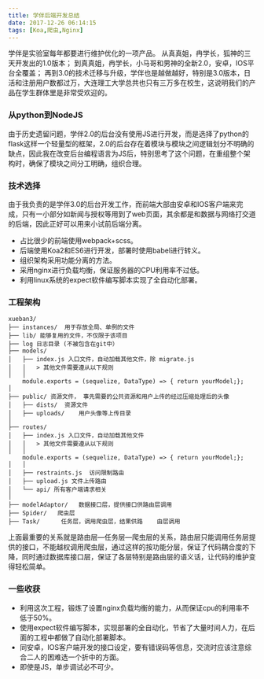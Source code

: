```yaml
---
title: 学伴后端开发总结
date: 2017-12-26 06:14:15
tags: [Koa,爬虫,Nginx]
---
```


学伴是实验室每年都要进行维护优化的一项产品。
从真真姐，冉学长，狐神的三天开发出的1.0版本；
到真真姐，冉学长，小马哥和男神的全新2.0，安卓，IOS平台全覆盖；
再到3.0的技术迁移与升级，学伴也是越做越好，特别是3.0版本，日活和注册用户数都过万，大连理工大学总共也只有三万多在校生，这说明我们的产品在学生群体里是非常受欢迎的。

### 从python到NodeJS
由于历史遗留问题，学伴2.0的后台没有使用JS进行开发，而是选择了python的flask这样一个轻量型的框架，2.0的后台存在着模块与模块之间逻辑划分不明确的缺点，因此我在改变后台编程语言为JS后，特别思考了这个问题，在重组整个架构时，确保了模块之间分工明确，组织合理。

### 技术选择
由于我负责的是学伴3.0的后台开发工作，而前端大部由安卓和IOS客户端来完成，只有一小部分如新闻与授权等用到了web页面，其余都是和数据与网络打交道的后端，因此正好可以用来小试前后端分离。
- 占比很少的前端使用webpack+scss。
- 后端使用Koa2和ES6进行开发，部署时使用babel进行转义。
- 组织架构采用功能分离的方法。
- 采用nginx进行负载均衡，保证服务器的CPU利用率不过低。
- 利用linux系统的expect软件编写脚本实现了全自动化部署。


### 工程架构
````
xueban3/
├── instances/  用于存放全局、单例的文件
├── lib/ 能够复用的文件，不仅限于该项目
├── log 日志目录 (不被包含在git中）
├── models/
│   ├── index.js 入口文件，自动加载其他文件，除 migrate.js
│   │   > 其他文件需要遵从以下规则
│   │
    module.exports = (sequelize, DataType) => { return yourModel;};
│
├── public/ 资源文件， 事先需要的公共资源和用户上传的经过压缩处理后的头像
│   ├── dists/  资源文件
│   ├── uploads/    用户头像等上传目录
│
├── routes/
│   ├── index.js 入口文件，自动加载其他文件
│   │   > 其他文件需要遵从以下规则
│   │
    module.exports = (sequelize, DataType) => { return yourModel;};
│   │
│   ├── restraints.js  访问限制路由
│   ├── upload.js 文件上传路由
│   └── api/ 所有客户端请求相关
│
├── modelAdaptor/   数据接口层，提供接口供路由层调用
├── Spider/   爬虫层
├── Task/      任务层，调用爬虫层，结果供路    由层调用
````

上面最重要的关系就是路由层—任务层—爬虫层的关系，路由层只能调用任务层提供的接口，不能越权调用爬虫层，通过这样的按功能分层，保证了代码耦合度的下降，同时通过数据库接口层，保证了各层特别是路由层的语义话，让代码的维护变得轻松简单。


### 一些收获
- 利用这次工程，锻炼了设置nginx负载均衡的能力，从而保证cpu的利用率不低于50%。
- 使用expect软件编写脚本，实现部署的全自动化，节省了大量时间人力，在后面的工程中都做了自动化部署脚本。
- 同安卓，IOS客户端开发的接口设定，要有错误码等信息，交流时应该注意综合二人的困难选一个折中的方面。
- 即使是JS，单步调试必不可少。
